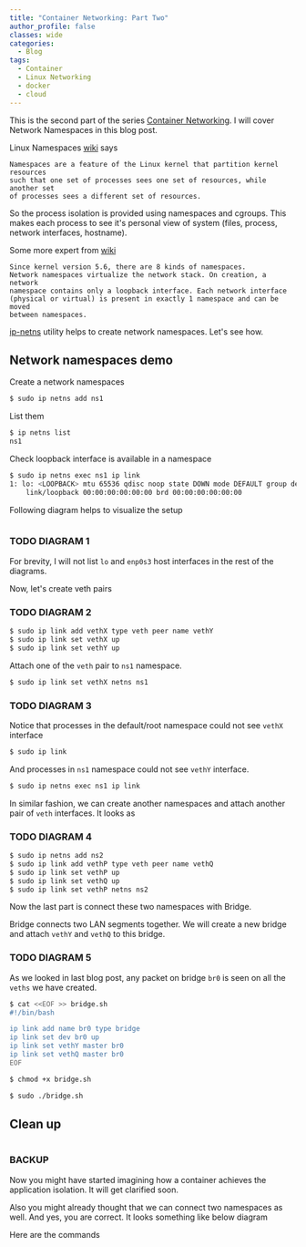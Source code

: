 ```yaml
---
title: "Container Networking: Part Two"
author_profile: false
classes: wide
categories:
  - Blog
tags:
  - Container
  - Linux Networking
  - docker
  - cloud
---
```


This is the second part of the series [Container Networking](https://simplyatul.github.io/blog/Container-Networking/). 
I will cover Network Namespaces in this blog post.

Linux Namespaces [wiki][1] says

```text
Namespaces are a feature of the Linux kernel that partition kernel resources 
such that one set of processes sees one set of resources, while another set 
of processes sees a different set of resources. 
```
So the process isolation is provided using namespaces and cgroups. This makes 
each process to see it's personal view of system (files, process, network 
interfaces, hostname).

Some more expert from [wiki][1]

```text
Since kernel version 5.6, there are 8 kinds of namespaces. 
Network namespaces virtualize the network stack. On creation, a network 
namespace contains only a loopback interface. Each network interface 
(physical or virtual) is present in exactly 1 namespace and can be moved 
between namespaces. 
```

[ip-netns](https://man7.org/linux/man-pages/man8/ip-netns.8.html) utility helps 
to create network namespaces. Let's see how.

## Network namespaces demo

Create a network namespaces

```bash
$ sudo ip netns add ns1
```
List them

```bash
$ ip netns list
ns1
```

Check loopback interface is available in a namespace

```bash
$ sudo ip netns exec ns1 ip link
1: lo: <LOOPBACK> mtu 65536 qdisc noop state DOWN mode DEFAULT group default qlen 1000
    link/loopback 00:00:00:00:00:00 brd 00:00:00:00:00:00
```
Following diagram helps to visualize the setup

<img src="{{ site.url }}{{ site.baseurl }}/assets/images/cnd-1.png" alt="">

### TODO DIAGRAM 1

For brevity, I will not list ```lo``` and ```enp0s3``` host interfaces in the 
rest of the diagrams.

Now, let's create veth pairs

### TODO DIAGRAM 2

```bash
$ sudo ip link add vethX type veth peer name vethY
$ sudo ip link set vethX up
$ sudo ip link set vethY up
```

Attach one of the ```veth``` pair to ```ns1``` namespace.

```bash
$ sudo ip link set vethX netns ns1
```

### TODO DIAGRAM 3

Notice that processes in the default/root namespace could not see ```vethX``` 
interface 

```bash
$ sudo ip link
```

And processes in ```ns1``` namespace could not see ```vethY``` 
interface.

```bash
$ sudo ip netns exec ns1 ip link
```

In similar fashion, we can create another namespaces and attach another pair 
of ```veth``` interfaces. It looks as

### TODO DIAGRAM 4


```bash
$ sudo ip netns add ns2
$ sudo ip link add vethP type veth peer name vethQ
$ sudo ip link set vethP up
$ sudo ip link set vethQ up
$ sudo ip link set vethP netns ns2
```

Now the last part is connect these two namespaces with Bridge.

Bridge connects two LAN segments together. We will create a new bridge and 
attach ```vethY``` and ```vethQ``` to this bridge.

### TODO DIAGRAM 5

As we looked in last blog post, any packet on bridge ```br0``` is seen on 
all the ```veths``` we have created.

```bash
$ cat <<EOF >> bridge.sh
#!/bin/bash

ip link add name br0 type bridge
ip link set dev br0 up
ip link set vethY master br0
ip link set vethQ master br0
EOF

$ chmod +x bridge.sh

$ sudo ./bridge.sh
```

## Clean up

```bash

```
### BACKUP

Now you might have started imagining how a container achieves the application 
isolation. It will get clarified soon.

Also you might already thought that we can connect two namespaces as well.
And yes, you are correct. It looks something like below diagram



Here are the commands

```bash

```


[1]: https://en.wikipedia.org/wiki/Linux_namespaces
